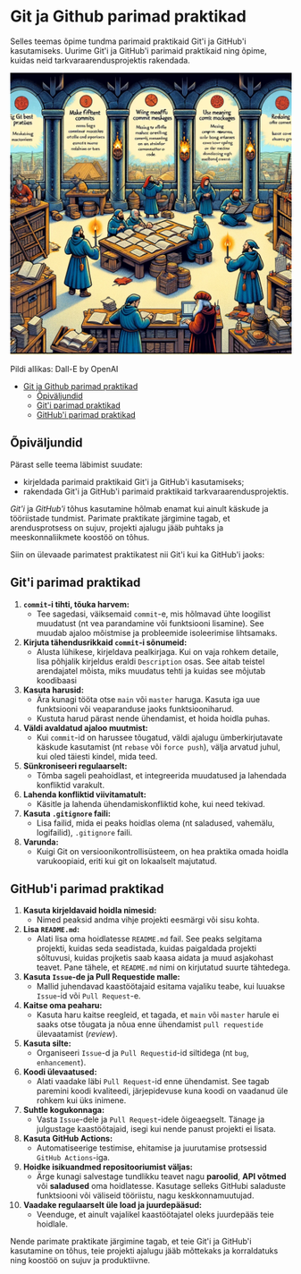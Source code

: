 # Git ja Github parimad praktikad

Selles teemas õpime tundma parimaid praktikaid Git'i ja GitHub'i kasutamiseks. Uurime Git'i ja GitHub'i parimaid praktikaid ning õpime, kuidas neid tarkvaraarendusprojektis rakendada.

![Git-i parimad praktikad](Git-Best-Practices.webp)

Pildi allikas: Dall-E by OpenAI

- [Git ja Github parimad praktikad](#git-ja-github-parimad-praktikad)
  - [Õpiväljundid](#õpiväljundid)
  - [Git'i parimad praktikad](#giti-parimad-praktikad)
  - [GitHub'i parimad praktikad](#githubi-parimad-praktikad)

## Õpiväljundid

Pärast selle teema läbimist suudate:

- kirjeldada parimaid praktikaid Git'i ja GitHub'i kasutamiseks;
- rakendada Git'i ja GitHub'i parimaid praktikaid tarkvaraarendusprojektis.

_Git'i_ ja _GitHub'i_ tõhus kasutamine hõlmab enamat kui ainult käskude ja tööriistade tundmist. Parimate praktikate järgimine tagab, et arendusprotsess on sujuv, projekti ajalugu jääb puhtaks ja meeskonnaliikmete koostöö on tõhus.

Siin on ülevaade parimatest praktikatest nii Git'i kui ka GitHub'i jaoks:

## Git'i parimad praktikad

1. **`commit`-i tihti, tõuka harvem:**
   - Tee sagedasi, väiksemaid `commit`-e, mis hõlmavad ühte loogilist muudatust (nt vea parandamine või funktsiooni lisamine). See muudab ajaloo mõistmise ja probleemide isoleerimise lihtsamaks.
2. **Kirjuta tähendusrikkaid `commit`-i sõnumeid:**
   - Alusta lühikese, kirjeldava pealkirjaga. Kui on vaja rohkem detaile, lisa põhjalik kirjeldus eraldi `Description` osas. See aitab teistel arendajatel mõista, miks muudatus tehti ja kuidas see mõjutab koodibaasi
3. **Kasuta harusid:**
   - Ära kunagi tööta otse `main` või `master` haruga. Kasuta iga uue funktsiooni või veaparanduse jaoks funktsiooniharud.
   - Kustuta harud pärast nende ühendamist, et hoida hoidla puhas.
4. **Väldi avaldatud ajaloo muutmist:**
   - Kui `commit`-id on harussee tõugatud, väldi ajalugu ümberkirjutavate käskude kasutamist (nt `rebase` või `force push`), välja arvatud juhul, kui oled täiesti kindel, mida teed.
5. **Sünkroniseeri regulaarselt:**
   - Tõmba sageli peahoidlast, et integreerida muudatused ja lahendada konfliktid varakult.
6. **Lahenda konfliktid viivitamatult:**
   - Käsitle ja lahenda ühendamiskonfliktid kohe, kui need tekivad.
7. **Kasuta `.gitignore` faili:**
   - Lisa failid, mida ei peaks hoidlas olema (nt saladused, vahemälu, logifailid), `.gitignore` faili.
8. **Varunda:**
   - Kuigi Git on versioonikontrollisüsteem, on hea praktika omada hoidla varukoopiaid, eriti kui git on lokaalselt majutatud.

## GitHub'i parimad praktikad

1. **Kasuta kirjeldavaid hoidla nimesid:**
   - Nimed peaksid andma vihje projekti eesmärgi või sisu kohta.
2. **Lisa `README.md`:**
   - Alati lisa oma hoidlatesse `README.md` fail. See peaks selgitama projekti, kuidas seda seadistada, kuidas paigaldada projekti sõltuvusi, kuidas projketis saab kaasa aidata ja muud asjakohast teavet. Pane tähele, et `README.md` nimi on kirjutatud suurte tähtedega.
3. **Kasuta `Issue`-de ja Pull Requestide malle:**
   - Mallid juhendavad kaastöötajaid esitama vajaliku teabe, kui luuakse `Issue`-id või `Pull Request`-e.
4. **Kaitse oma peaharu:**
   - Kasuta haru kaitse reegleid, et tagada, et `main` või `master` harule ei saaks otse tõugata ja nõua enne ühendamist `pull requestide` ülevaatamist (_review_).
5. **Kasuta silte:**
   - Organiseeri `Issue`-d ja `Pull Requestid`-id siltidega (nt `bug`, `enhancement`).
6. **Koodi ülevaatused:**
   - Alati vaadake läbi `Pull Request`-id enne ühendamist. See tagab paremini koodi kvaliteedi, järjepidevuse kuna koodi on vaadanud üle rohkem kui üks inimene.
7. **Suhtle kogukonnaga:**
   - Vasta `Issue`-dele ja `Pull Request`-idele õigeaegselt. Tänage ja julgustage kaastöötajaid, isegi kui nende panust projekti ei lisata.
8. **Kasuta GitHub Actions:**
   - Automatiseerige testimise, ehitamise ja juurutamise protsessid `GitHub Actions`-iga.
9. **Hoidke isikuandmed repositooriumist väljas:**
   - Ärge kunagi salvestage tundlikku teavet nagu **paroolid**, **API võtmed** või **saladused** oma hoidlatesse. Kasutage selleks GitHubi saladuste funktsiooni või väliseid tööriistu, nagu keskkonnamuutujad.
10. **Vaadake regulaarselt üle load ja juurdepääsud:**
    - Veenduge, et ainult vajalikel kaastöötajatel oleks juurdepääs teie hoidlale.

Nende parimate praktikate järgimine tagab, et teie Git'i ja GitHub'i kasutamine on tõhus, teie projekti ajalugu jääb mõttekaks ja korraldatuks ning koostöö on sujuv ja produktiivne.
